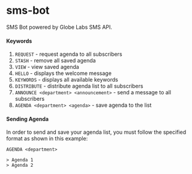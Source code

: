 # sms-bot
SMS Bot powered by Globe Labs SMS API.

#### Keywords
1. `REQUEST` - request agenda to all subscribers
2. `STASH` - remove all saved agenda
3. `VIEW` - view saved agenda
4. `HELLO` - displays the welcome message
5. `KEYWORDS` - displays all available keywords
6. `DISTRIBUTE` - distribute agenda list to all subscribers
7. `ANNOUNCE <department> <announcement>` - send a message to all subscribers
8. `AGENDA <department> <agenda>` - save agenda to the list

#### Sending Agenda
In order to send and save your agenda list, you must follow the specified format as shown in this example:

```
AGENDA <department>

> Agenda 1
> Agenda 2
```

